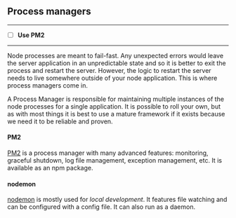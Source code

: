 ## Process managers

------
- [ ] **Use PM2**
------

Node processes are meant to fail-fast. Any unexpected errors would leave the server application in an unpredictable state and so it is better to exit the process and restart the server. However, the logic to restart the server needs to live somewhere outside of your node application. This is where process managers come in.

A Process Manager is responsible for maintaining multiple instances of the node processes for a single application. It is possible to roll your own, but as with most things it is best to use a mature framework if it exists because we need it to be reliable and proven.

#### PM2
[PM2](http://pm2.keymetrics.io/) is a process manager with many advanced features: monitoring, graceful shutdown, log file management, exception management, etc. It is available as an npm package.

#### nodemon
[nodemon](http://nodemon.io/) is mostly used for *local development*. It features file watching and can be configured with a config file. It can also run as a daemon.
